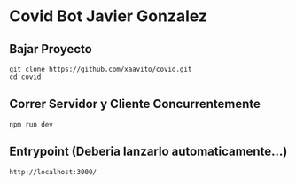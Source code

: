 # Covid Bot Javier Gonzalez

## Bajar Proyecto
```
git clone https://github.com/xaavito/covid.git
cd covid
```

## Correr Servidor y Cliente Concurrentemente
```
npm run dev
```

## Entrypoint (Deberia lanzarlo automaticamente...)
```
http://localhost:3000/
```
